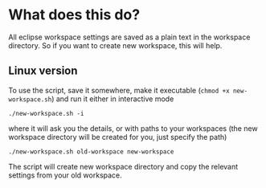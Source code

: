 # What does this do?

All eclipse workspace settings are saved as a plain text in the workspace directory. So if you want to create new workspace, this will help.

## Linux version

To use the script, save it somewhere, make it executable (`chmod +x new-workspace.sh`) and run it either in interactive mode

`./new-workspace.sh -i`

where it will ask you the details, or with paths to your workspaces (the new workspace directory will be created for you, just specify the path)

`./new-workspace.sh old-workspace new-workspace`

The script will create new workspace directory and copy the relevant settings from your old workspace.
